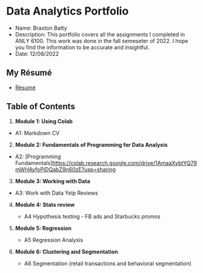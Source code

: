 # Data Analytics Portfolio
- Name: Braxton Batty
- Description: This portfolio covers all the assignments I completed in ANLY 6100. This work was done in the fall semeseter of 2022. I hope you find the information to be accurate and insightful.
- Date: 12/08/2022
## My Résumé
- [Résumé](https://colab.research.google.com/drive/1cc8RTVbqhcEB1LvXHmM6m7A1JE_SMin1?usp=sharing)
## Table of Contents
1. **Module 1: Using Colab**
  - A1: Markdown CV
  
2. **Module 2: Fundamentals of Programming for Data Analysis**
  - A2: [Programming Fundamentals]https://colab.research.google.com/drive/1AmaaXybtYQ79mWHAyfoPiDQabZ9n60zE?usp=sharing
  
3. **Module 3: Working with Data**
  - A3: Work with Data Yelp Reviews
  
4. **Module 4: Stats review**
   - A4 Hypothesis testing - FB ads and Starbucks promos
   
5. **Module 5: Regression**
   - A5 Regression Analysis
   
6. **Module 6: Clustering and Segmentation**
   - A6 Segmentation (retail transactions and behavioral segmentation)
